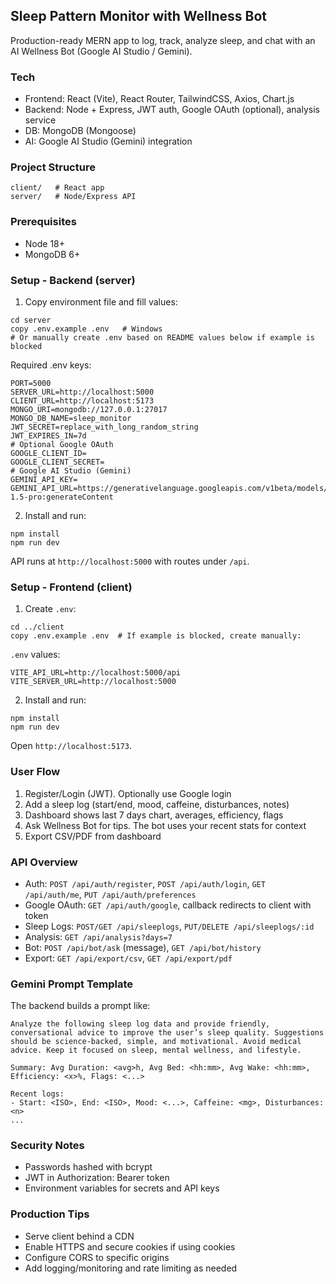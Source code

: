## Sleep Pattern Monitor with Wellness Bot

Production-ready MERN app to log, track, analyze sleep, and chat with an AI Wellness Bot (Google AI Studio / Gemini).

### Tech
- Frontend: React (Vite), React Router, TailwindCSS, Axios, Chart.js
- Backend: Node + Express, JWT auth, Google OAuth (optional), analysis service
- DB: MongoDB (Mongoose)
- AI: Google AI Studio (Gemini) integration

### Project Structure
```
client/   # React app
server/   # Node/Express API
```

### Prerequisites
- Node 18+
- MongoDB 6+

### Setup - Backend (server)
1) Copy environment file and fill values:
```
cd server
copy .env.example .env   # Windows
# Or manually create .env based on README values below if example is blocked
```

Required .env keys:
```
PORT=5000
SERVER_URL=http://localhost:5000
CLIENT_URL=http://localhost:5173
MONGO_URI=mongodb://127.0.0.1:27017
MONGO_DB_NAME=sleep_monitor
JWT_SECRET=replace_with_long_random_string
JWT_EXPIRES_IN=7d
# Optional Google OAuth
GOOGLE_CLIENT_ID=
GOOGLE_CLIENT_SECRET=
# Google AI Studio (Gemini)
GEMINI_API_KEY=
GEMINI_API_URL=https://generativelanguage.googleapis.com/v1beta/models/gemini-1.5-pro:generateContent
```

2) Install and run:
```
npm install
npm run dev
```

API runs at `http://localhost:5000` with routes under `/api`.

### Setup - Frontend (client)
1) Create `.env`:
```
cd ../client
copy .env.example .env  # If example is blocked, create manually:
```

`.env` values:
```
VITE_API_URL=http://localhost:5000/api
VITE_SERVER_URL=http://localhost:5000
```

2) Install and run:
```
npm install
npm run dev
```

Open `http://localhost:5173`.

### User Flow
1) Register/Login (JWT). Optionally use Google login
2) Add a sleep log (start/end, mood, caffeine, disturbances, notes)
3) Dashboard shows last 7 days chart, averages, efficiency, flags
4) Ask Wellness Bot for tips. The bot uses your recent stats for context
5) Export CSV/PDF from dashboard

### API Overview
- Auth: `POST /api/auth/register`, `POST /api/auth/login`, `GET /api/auth/me`, `PUT /api/auth/preferences`
- Google OAuth: `GET /api/auth/google`, callback redirects to client with token
- Sleep Logs: `POST/GET /api/sleeplogs`, `PUT/DELETE /api/sleeplogs/:id`
- Analysis: `GET /api/analysis?days=7`
- Bot: `POST /api/bot/ask` (message), `GET /api/bot/history`
- Export: `GET /api/export/csv`, `GET /api/export/pdf`

### Gemini Prompt Template
The backend builds a prompt like:
```
Analyze the following sleep log data and provide friendly, conversational advice to improve the user’s sleep quality. Suggestions should be science-backed, simple, and motivational. Avoid medical advice. Keep it focused on sleep, mental wellness, and lifestyle.

Summary: Avg Duration: <avg>h, Avg Bed: <hh:mm>, Avg Wake: <hh:mm>, Efficiency: <x>%, Flags: <...>

Recent logs:
- Start: <ISO>, End: <ISO>, Mood: <...>, Caffeine: <mg>, Disturbances: <n>
...
```

### Security Notes
- Passwords hashed with bcrypt
- JWT in Authorization: Bearer token
- Environment variables for secrets and API keys

### Production Tips
- Serve client behind a CDN
- Enable HTTPS and secure cookies if using cookies
- Configure CORS to specific origins
- Add logging/monitoring and rate limiting as needed


